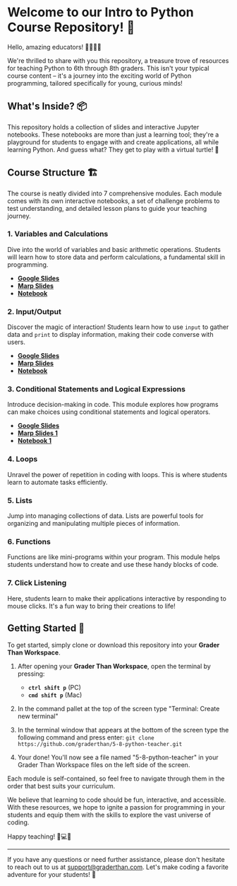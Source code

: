 # Welcome to our Intro to Python Course Repository! 🌟

Hello, amazing educators! 👩‍🏫👨‍🏫

We're thrilled to share with you this repository, a treasure trove of resources for teaching Python to 6th through 8th graders. This isn't your typical course content – it's a journey into the exciting world of Python programming, tailored specifically for young, curious minds!

## What's Inside? 📦

This repository holds a collection of slides and interactive Jupyter notebooks. These notebooks are more than just a learning tool; they're a playground for students to engage with and create applications, all while learning Python. And guess what? They get to play with a virtual turtle! 🐢

## Course Structure 🏗️

The course is neatly divided into 7 comprehensive modules. Each module comes with its own interactive notebooks, a set of challenge problems to test understanding, and detailed lesson plans to guide your teaching journey.

### 1. **Variables and Calculations**
   Dive into the world of variables and basic arithmetic operations. Students
   will learn how to store data and perform calculations, a fundamental skill in
   programming.
   
   - **[Google Slides](https://drive.google.com/drive/folders/1Ys-_71AGSn3de3QUNSoiIKBlXTN83G4s?usp=sharing)**
   - **[Marp Slides](./slides/01_variables.md)**
   - **[Notebook](./notebooks/01_variables.ipynb)**

### 2. **Input/Output**
   Discover the magic of interaction! Students learn how to use `input` to
   gather data and `print` to display information, making their code converse
   with users. 

   - **[Google Slides](https://drive.google.com/drive/folders/1Ys-_71AGSn3de3QUNSoiIKBlXTN83G4s?usp=sharing)**
   - **[Marp Slides](./slides/02_input_and_output.md)**
   - **[Notebook](./notebooks/02_input_and_output.ipynb)**

### 3. **Conditional Statements and Logical Expressions**
   Introduce decision-making in code. This module explores how programs can make
   choices using conditional statements and logical operators. 

   - **[Google Slides](https://drive.google.com/drive/folders/1Ys-_71AGSn3de3QUNSoiIKBlXTN83G4s?usp=sharing)**
   - **[Marp Slides 1](./slides/03_01_logical_expressions.md)**
   - **[Notebook 1](./notebooks/03-01_logical_expressions.ipynb)**

### 4. **Loops**
   Unravel the power of repetition in coding with loops. This is where students
   learn to automate tasks efficiently.

### 5. **Lists**
   Jump into managing collections of data. Lists are powerful tools for
   organizing and manipulating multiple pieces of information. 

### 6. **Functions**
   Functions are like mini-programs within your program. This module helps
   students understand how to create and use these handy blocks of code. 

### 7. **Click Listening**
   Here, students learn to make their applications interactive by responding to
   mouse clicks. It's a fun way to bring their creations to life! 


## Getting Started 🚀

To get started, simply clone or download this repository into your **Grader Than
Workspace**. 

1) After opening your **Grader Than Workspace**, open the terminal by pressing: 
   - **`ctrl shift p`** (PC) 
   - **`cmd shift p`** (Mac)

2) In the command pallet at the top of the screen type "Terminal: Create new terminal"
3) In the terminal window that appears at the bottom of the screen type the
   following command and press enter: `git clone
   https://github.com/graderthan/5-8-python-teacher.git`
4) Your done! You'll now see a file named "5-8-python-teacher" in your Grader
   Than Workspace files on the left side of the screen.

Each module is self-contained, so feel free to navigate through
them in the order that best suits your curriculum.

We believe that learning to code should be fun, interactive, and accessible. With these resources, we hope to ignite a passion for programming in your students and equip them with the skills to explore the vast universe of coding.

Happy teaching! 🍎💻🌈

---

If you have any questions or need further assistance, please don't hesitate to
reach out to us at [support@graderthan.com](support@graderthan.com]). Let's make
coding a favorite adventure for your students! 🌟 